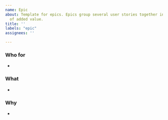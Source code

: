```yaml
---
name: Epic
about: Template for epics. Epics group several user stories together into a main piece
  of added value.
title: ''
labels: "epic"
assignees: ''

---
```


### Who for
- 
### What
- 
### Why
- 
